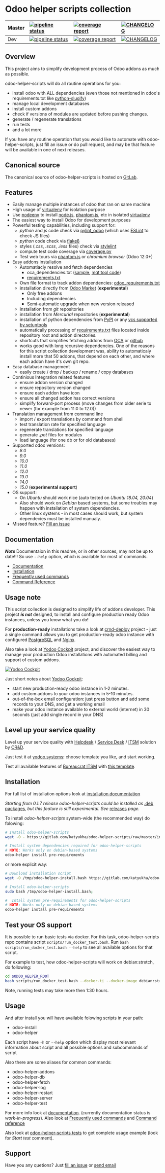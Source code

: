 # Odoo helper scripts collection

| Master        | [![pipeline status](https://gitlab.com/katyukha/odoo-helper-scripts/badges/master/pipeline.svg)](https://gitlab.com/katyukha/odoo-helper-scripts/commits/master) |  [![coverage report](https://gitlab.com/katyukha/odoo-helper-scripts/badges/master/coverage.svg)](https://gitlab.com/katyukha/odoo-helper-scripts/commits/master)| [![CHANGELOG](https://img.shields.io/badge/CHANGELOG-master-brightgreen.svg)](https://gitlab.com/katyukha/odoo-helper-scripts/blob/master/CHANGELOG.md)              |
| ------------- |:---------------|:--------------|:------------|
| Dev           | [![pipeline status](https://gitlab.com/katyukha/odoo-helper-scripts/badges/dev/pipeline.svg)](https://gitlab.com/katyukha/odoo-helper-scripts/commits/dev) | [![coverage report](https://gitlab.com/katyukha/odoo-helper-scripts/badges/dev/coverage.svg)](https://gitlab.com/katyukha/odoo-helper-scripts/commits/dev) | [![CHANGELOG](https://img.shields.io/badge/CHANGELOG-dev-yellow.svg)](https://gitlab.com/katyukha/odoo-helper-scripts/blob/dev/CHANGELOG.md) |

## Overview

This project aims to simplify development process of Odoo addons as much as possible.

odoo-helper-scripts will do all routine operations for you:
- install odoo with ALL dependencies (even those not mentioned in odoo's requirements.txt like [python-slugify](https://pypi.org/project/python-slugify/))
- manage local development databases
- install custom addons
- check if versions of modules are updated before pushing changes.
- generate / regenerate translations
- run tests
- and a lot more

If you have any routine operation that you would like to automate with odoo-helper-scripts, just fill an issue or do pull request, and may be that feature will be available in one of next releases.

## Canonical source

The canonical source of odoo-helper-scripts is hosted on [GitLab](https://gitlab.com/katyukha/odoo-helper-scripts).

## Features

- Easily manage multiple instances of odoo that ran on same machine
- High usage of [virtualenv](https://virtualenv.pypa.io/en/stable/) for isolation purpose
- Use [nodeenv](https://pypi.python.org/pypi/nodeenv) to install [node.js](https://nodejs.org/en/), [phantom.js](http://phantomjs.org/), etc in isolated [virtualenv](https://virtualenv.pypa.io/en/stable/)
- The easiest way to install Odoo for development purposes
- Powerful testing capabilities, including support for:
    - *python* and *js* code check via [pylint\_odoo](https://pypi.python.org/pypi/pylint-odoo) (which uses [ESLint](https://eslint.org/) to check JS files)
    - *python* code check via [flake8](https://pypi.python.org/pypi/flake8)
    - styles (*.css*, *.scss*, *.less* files) check via [stylelint](https://stylelint.io/)
    - compute test code coverage via [coverage.py](https://coverage.readthedocs.io)
    - Test web tours via [phantom.js](http://phantomjs.org/) or *chromium browser* (Odoo 12.0+)
- Easy addons installation
    - Automatiacly resolve and fetch dependencies
        - oca\_dependencies.txt ([sample](https://github.com/OCA/maintainer-quality-tools/blob/master/sample_files/oca_dependencies.txt), [mqt tool code](https://github.com/OCA/maintainer-quality-tools/blob/master/sample_files/oca_dependencies.txt))
        - [requirements.txt](https://pip.readthedocs.io/en/stable/user_guide/#requirements-files)
    - Own file format to track addon dependencies: [odoo\_requirements.txt](https://katyukha.gitlab.io/odoo-helper-scripts/odoo-requirements-txt/)
    - installation directly from [Odoo Market](https://apps.odoo.com/apps) (**experimental**)
        - Only free addons
        - Including dependencies
        - Semi-automatic upgrade when new version released
    - installation from *git* repositories
    - installation from *Mercurial* repositories (**experimental**)
    - installation of python dependencies from [PyPI](pypi.python.org/pypi) or any [vcs supported by setuptools](https://setuptools.readthedocs.io/en/latest/setuptools.html?highlight=develop%20mode#dependencies-that-aren-t-in-pypi)
    - automatically processing of [requirements.txt](https://pip.pypa.io/en/stable/user_guide/#requirements-files) files located inside repository root and addon directories.
    - shortcuts that simplifies fetching addons from [OCA](https://github.com/OCA) or [github](https://github.com)
    - works good with long recursive dependencies.
      One of the reasons for this script collection development was,
      ability to automaticaly install more that 50 addons,
      that depend on each other, and where each addon have it's own git repo.
- Easy database management
    - easily create / drop / backup / rename / copy databases
- Continious Integration related features
    - ensure addon version changed
    - ensure repository version changed
    - ensure each addon have icon
    - ensure all changed addon has correct versions
    - simplify forward-port process (move changes from older serie to newer (for example from 11.0 to 12.0))
- Translation management from command line
    - import / export translations by command from shell
    - test translation rate for specified language
    - regenerate translations for specified language
    - generate *.pot* files for modules
    - load language (for one db or for old databases)
- Supported odoo versions:
    - *8.0*
    - *9.0*
    - *10.0*
    - *11.0*
    - *12.0*
    - *13.0*
    - *14.0*
    - *15.0* (**experimental support**)
- OS support:
    - On *Ubuntu* should work nice (auto tested on *Ubuntu 18.04, 20.04*)
    - Also should work on *Debian* based systems, but some troubles may happen with installation of system dependencies.
    - Other linux systems - in most cases should work, but system dependecies must be installed manualy.
- Missed feature? [Fill an issue](https://gitlab.com/katyukha/odoo-helper-scripts/issues/new)


## Documentation

***Note*** Documentaion in this readme, or in other sources, may not be up to date!!!
So use ``--help`` option, which is available for most of commands.

- [Documentation](https://katyukha.gitlab.io/odoo-helper-scripts/)
- [Installation](https://katyukha.gitlab.io/odoo-helper-scripts/installation/)
- [Frequently used commands](https://katyukha.gitlab.io/odoo-helper-scripts/frequently-used-commands/)
- [Command Reference](https://katyukha.gitlab.io/odoo-helper-scripts/command-reference/)


## Usage note

This script collection is designed to simplify life of addons developer.
This project ***is not*** designed, to install and configure production ready Odoo instances, unless you know what you do!

For **production-ready** installations take a look at [crnd-deploy](http://github.com/crnd-inc/crnd-deploy) project - just a single command allows you to get production-ready odoo instance with configured [PostgreSQL](https://www.postgresql.org/) and [Nginx](https://nginx.org/).

Also take a look at [Yodoo Cockpit](https://crnd.pro/yodoo-cockpit) project, and discover the easiest way to manage your production Odoo installations with automated billing and support of custom addons.

[![Yodoo Cockpit](https://crnd.pro/web/image/18846/banner_2_4_gif_animation_cut.gif)](https://crnd.pro/yodoo-cockpit)

Just short notes about [Yodoo Cockpit](https://crnd.pro/yodoo-cockpit):
- start new production-ready odoo instance in 1-2 minutes.
- add custom addons to your odoo instances in 5-10 minutes.
- out-of-the-box email configuration: just press button and add some records to your DNS, and get a working email
- make your odoo instance available to external world (internet) in 30 seconds (just add single record in your DNS)


## Level up your service quality

Level up your service quality with [Helpdesk](https://crnd.pro/solutions/helpdesk) / [Service Desk](https://crnd.pro/solutions/service-desk) / [ITSM](https://crnd.pro/itsm) solution by [CR&D](https://crnd.pro/).

Just test it at [yodoo.systems](https://yodoo.systems/saas/templates): choose template you like, and start working.

Test all available features of [Bureaucrat ITSM](https://crnd.pro/itsm) with [this template](https://yodoo.systems/saas/template/bureaucrat-itsm-demo-data-95).


## Installation

For full list of installation options look at [installation documentation](https://katyukha.gitlab.io/odoo-helper-scripts/installation/)

*Starting from 0.1.7 release odoo-helper-scripts could be installed as* [.deb packages](https://katyukha.gitlab.io/odoo-helper-scripts/installation#install-as-deb-package)*,
but this feature is still experimental. See* [releases](https://gitlab.com/katyukha/odoo-helper-scripts/tags) *page.*

To install *odoo-helper-scripts* system-wide (the recommended way) do folowing:

```bash
# Install odoo-helper-scripts
wget -O - https://gitlab.com/katyukha/odoo-helper-scripts/raw/master/install-system.bash | sudo bash -s

# Install system dependencies required for odoo-helper-scripts
# NOTE: Works only on debian-based systems
odoo-helper install pre-requirements
```

or more explicit way:

```bash
# Download installation script
wget -O /tmp/odoo-helper-install.bash https://gitlab.com/katyukha/odoo-helper-scripts/raw/master/install-system.bash;

# Install odoo-helper-scripts
sudo bash /tmp/odoo-helper-install.bash;

#  Intall system pre-requirements for odoo-helper-scripts
# NOTE: Works only on debian-based systems
odoo-helper install pre-requirements
```

## Test your OS support

It is possible to run basic tests via docker.
For this task, odoo-helper-scripts repo contains script `scripts/run_docker_test.bash`.
Run `bash scripts/run_docker_test.bash --help` to see all available options for that script.

For example to test, how odoo-helper-scripts will work on debian:stretch, do following:

```bash
cd $ODOO_HELPER_ROOT
bash scripts/run_docker_test.bash --docker-ti --docker-image debian:stretch
```

Note, running tests may take more then 1:30 hours.


## Usage

And after install you will have available folowing scripts in your path:

- odoo-install
- odoo-helper

Each script have `-h` or `--help` option which display most relevant information
about script and all possible options and subcommands of script

Also there are some aliases for common commands:

- odoo-helper-addons
- odoo-helper-db
- odoo-helper-fetch
- odoo-helper-log
- odoo-helper-restart
- odoo-helper-server
- odoo-helper-test

For more info look at [documentation](https://katyukha.gitlab.io/odoo-helper-scripts/). (currently documentation status is *work-in-progress*).
Also look at [Frequently used commands](https://katyukha.gitlab.io/odoo-helper-scripts/frequently-used-commands/) and [Command reference](https://katyukha.gitlab.io/odoo-helper-scripts/command-reference/)

Also look at [odoo-helper-scripts tests](./tests/test.bash) to get complete usage example (look for *Start test* comment).

## Support

Have you any quetions? Just [fill an issue](https://gitlab.com/katyukha/odoo-helper-scripts/issues/new) or [send email](mailto:incoming+katyukha/odoo-helper-scripts@incoming.gitlab.com)
